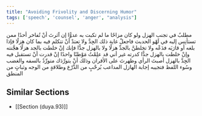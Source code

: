 ```yaml
---
title: "Avoiding Frivolity and Discerning Humor"
tags: ['speech', 'counsel', 'anger', "analysis"]
---
```


 مطلبٌ في تجنب الهزل ولو كان مزاحًا ما لم تكبت به عدوًّا إن آثرتَ أنْ تُفاخر أحدًا ممن تستأنِس إليه في لَهْو الحديث فاجعلْ غاية ذلك الجِدَّ ولا تعتدْ أنْ تتكلم فيه بما كان هزلًا فإذا بلغه أو قارَبَه فدَعْه  ولا تخلطنَّ بالجدِّ هزلًا ولا بالهزل جدًّا فإنك إنْ خلطت بالجد هزلًا هجَّنته وإنْ خلطت بالهزل جدًّا كدرته  غير أني قد علِمْتُ مَوْطنًا واحدًا إنْ قدرت أنْ تستقبل فيه الجِدَّ بالهزل أصبتَ الرأي وظهرتَ على الأقران وذلك أنْ يتورَّدَك متورِّدٌ بالسفه والغضب وسُوء اللفظ فتجيبه إجابة الهازل المداعب بُرحْبٍ من الذَّرْع وطلاقةٍ من الوجه وثباتٍ من المنطق

## Similar Sections
- [[Section (duya.93)]]
